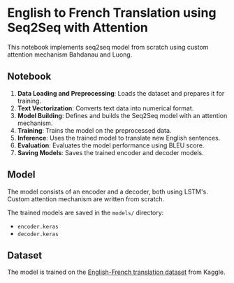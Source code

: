 # English to French Translation using Seq2Seq with Attention

This notebook implements seq2seq model from scratch using custom attention mechanism Bahdanau and Luong.

## Notebook

1.  **Data Loading and Preprocessing**: Loads the dataset and prepares it for training.
2.  **Text Vectorization**: Converts text data into numerical format.
3.  **Model Building**: Defines and builds the Seq2Seq model with an attention mechanism.
4.  **Training**: Trains the model on the preprocessed data.
5.  **Inference**: Uses the trained model to translate new English sentences.
6.  **Evaluation**: Evaluates the model performance using BLEU score.
7.  **Saving Models**: Saves the trained encoder and decoder models.

## Model

The model consists of an encoder and a decoder, both using LSTM's. Custom attention mechanism are written from scratch.

The trained models are saved in the `models/` directory:

- `encoder.keras`
- `decoder.keras`

## Dataset

The model is trained on the [English-French translation dataset](https://www.kaggle.com/datasets/devicharith/language-translation-englishfrench) from Kaggle.
